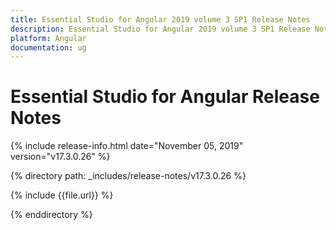 ```yaml
---
title: Essential Studio for Angular 2019 volume 3 SP1 Release Notes  
description: Essential Studio for Angular 2019 volume 3 SP1 Release Notes  
platform: Angular
documentation: ug
---
```


# Essential Studio for Angular  Release Notes  

{% include release-info.html date="November 05, 2019"  version="v17.3.0.26" %} 


{% directory path: _includes/release-notes/v17.3.0.26 %}

{% include {{file.url}} %}

{% enddirectory %}